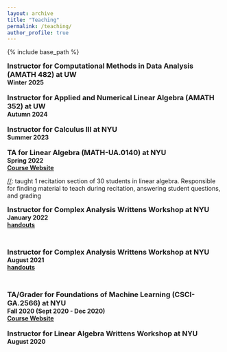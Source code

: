```yaml
---
layout: archive
title: "Teaching"
permalink: /teaching/
author_profile: true
---
```


<style type='text/css'>
h2, h3, h4, h5, h6 {margin: 0;}
.br {display: block; margin-bottom: 0em; margin: 0;} 
</style>

{% include base_path %}
### Instructor for Computational Methods in Data Analysis (AMATH 482) at UW
#### Winter 2025
<br/>

### Instructor for Applied and Numerical Linear Algebra (AMATH 352) at UW 
#### Autumn 2024
<br/>

### Instructor for Calculus III at NYU
#### Summer 2023
<br/>

### TA for Linear Algebra (MATH-UA.0140) at NYU
#### Spring 2022
#### [Course Website](https://brightspace.nyu.edu/d2l/home/163261)
[//]: taught 1 recitation section of 30 students in linear algebra. Responsible for finding material to teach during recitation, answering student questions, and grading
<br/>

### Instructor for Complex Analysis Writtens Workshop at NYU
#### January 2022
#### [handouts](https://natalie-frank.github.io/complexjan22/)
[//]: # (#### Designed and taught a workshop to help graduate students review for a written exam)
<br/>


### Instructor for Complex Analysis Writtens Workshop at NYU
#### August 2021
#### [handouts](https://natalie-frank.github.io/complexaug21/)
[//]: # (#### Designed and taught a workshop to help graduate students review for a written exam)
<br/>

### TA/Grader for Foundations of Machine Learning (CSCI-GA.2566) at NYU
#### Fall 2020 (Sept 2020 - Dec 2020)
#### [Course Website](https://cs.nyu.edu/~mohri/ml20/)

[//]: # (####  Graded and answered student questions for a graduate class of 50 students)

<br/>

### Instructor for Linear Algebra Writtens Workshop at NYU
#### August 2020
[//]: # (#### Designed and taught a workshop to help graduate students review for a written exam)
<br/>


